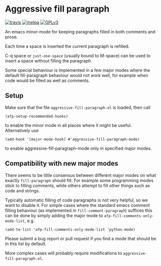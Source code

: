 Aggressive fill paragraph
========================

[![travis](https://travis-ci.org/davidshepherd7/aggressive-fill-paragraph-mode.svg?branch=master)](https://travis-ci.org/davidshepherd7/aggressive-fill-paragraph-mode) [![melpa](http://melpa.org/packages/aggressive-fill-paragraph-badge.svg)](http://melpa.org/#/aggressive-fill-paragraph) [![GPLv3](http://img.shields.io/badge/license-GNU%20GPLv3-blue.svg)](https://github.com/davidshepherd7/aggressive-fill-paragraph-mode/blob/master/LICENSE)


An emacs minor-mode for keeping paragraphs filled in both comments and prose.

Each time a space is inserted the current paragraph is refilled.

C-q space or `just-one-space` (usually bound to M-space) can be used to
insert a space without filling the paragraph.

Some special behaviour is implemented in a few major modes where the
default fill-paragraph behaviour would not work well, for example when code
would be filled as well as comments.


Setup
-----

Make sure that the file `aggressive-fill-paragraph.el` is loaded, then call

    (afp-setup-recommended-hooks)

to enable the minor mode in all places where it might be useful.
Alternatively use

    (add-hook '[major-mode-hook] #'aggressive-fill-paragraph-mode)

to enable aggressive-fill-paragraph-mode only in specified major modes.


Compatibility with new major modes
---------------------------------

There seems to be little consensus between different major modes on what
exactly `fill-paragraph` should fill. For example some programming modes
stick to filling comments, while others attempt to fill other things such
as code and strings.

Typically automatic filling of code paragraphs is not very helpful, so we
want to disable it. For simple cases where the standard emacs comment
filling behaviour (as implemented in `fill-comment-paragraph`) suffices this can be
done by simply adding the major mode to `afp-fill-comments-only-mode-list`,
e.g.

    (add-to-list 'afp-fill-comments-only-mode-list 'python-mode)

Please submit a bug report or pull request if you find a mode that should
be in this list by default.

More complex cases will probably require modifications to
`aggressive-fill-paragraph.el`.
